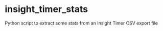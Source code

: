 insight_timer_stats
===================

Python script to extract some stats from an Insight Timer CSV export file
